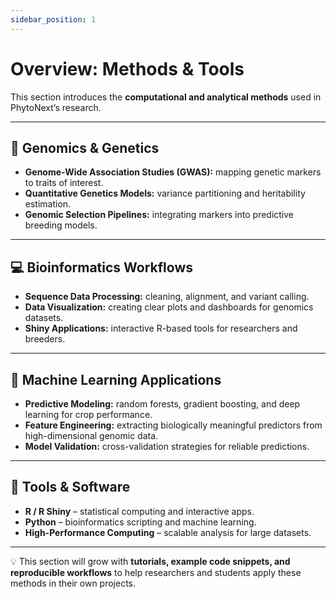 ```yaml
---
sidebar_position: 1
---
```


# Overview: Methods & Tools

This section introduces the **computational and analytical methods** used in PhytoNext’s research.

---

## 🧬 Genomics & Genetics

- **Genome-Wide Association Studies (GWAS):** mapping genetic markers to traits of interest.
- **Quantitative Genetics Models:** variance partitioning and heritability estimation.
- **Genomic Selection Pipelines:** integrating markers into predictive breeding models.

---

## 💻 Bioinformatics Workflows

- **Sequence Data Processing:** cleaning, alignment, and variant calling.
- **Data Visualization:** creating clear plots and dashboards for genomics datasets.
- **Shiny Applications:** interactive R-based tools for researchers and breeders.

---

## 🤖 Machine Learning Applications

- **Predictive Modeling:** random forests, gradient boosting, and deep learning for crop performance.
- **Feature Engineering:** extracting biologically meaningful predictors from high-dimensional genomic data.
- **Model Validation:** cross-validation strategies for reliable predictions.

---

## 🔧 Tools & Software

- **R / R Shiny** – statistical computing and interactive apps.
- **Python** – bioinformatics scripting and machine learning.
- **High-Performance Computing** – scalable analysis for large datasets.

---

💡 This section will grow with **tutorials, example code snippets, and reproducible workflows** to help researchers and students apply these methods in their own projects.
